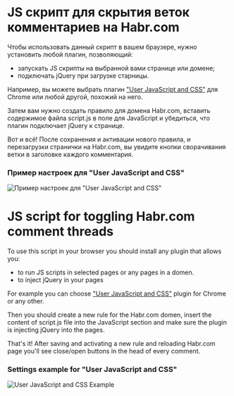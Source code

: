# JS скрипт для скрытия веток комментариев на Habr.com

Чтобы использовать данный скрипт в вашем браузере, нужно установить любой плагин, позволяющий:
  - запускать JS скрипты на выбранной вами странице или домене;
  - подключать jQuery при загрузке старницы.

Например, вы можете выбрать плагин ["User JavaScript and CSS"](https://chrome.google.com/webstore/detail/user-javascript-and-css/nbhcbdghjpllgmfilhnhkllmkecfmpld) для  Chrome или любой другой, похожий на него.

Затем вам нужно создать правило для домена Habr.com, вставить содержимое файла script.js в поле для JavaScript и убедиться, что плагин подключает jQuery к странице.

Вот и всё! После сохранения и активации нового правила, и перезагрузки странички на Habr.com, вы увидите кнопки сворачивания ветки в заголовке каждого комментария.

### Пример настроек для "User JavaScript and CSS"

![Пример настроек для "User JavaScript and CSS"](examples/examples.png)


# JS script for toggling Habr.com comment threads

To use this script in your browser you should install any plugin that allows you: 
  - to run JS scripts in selected pages or any pages in a domen.
  - to inject jQuery in your pages

For example you can choose ["User JavaScript and CSS"](https://chrome.google.com/webstore/detail/user-javascript-and-css/nbhcbdghjpllgmfilhnhkllmkecfmpld) plugin for Chrome or any other.

Then you should create a new rule for the Habr.com domen, insert the content of script.js file into the JavaScript section and make sure the plugin is injecting jQuery into the pages.

That's it! After saving and activating a new rule and reloading Habr.com page you'll see close/open buttons in the head of every comment.

### Settings example for "User JavaScript and CSS"

![User JavaScript and CSS Example](examples/examples.png)
